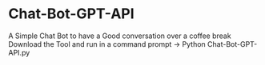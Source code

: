 # Chat-Bot-GPT-API
A Simple Chat Bot to have a Good conversation over a coffee break 
 Download the Tool and run in a command prompt  -> Python Chat-Bot-GPT-API.py
 
